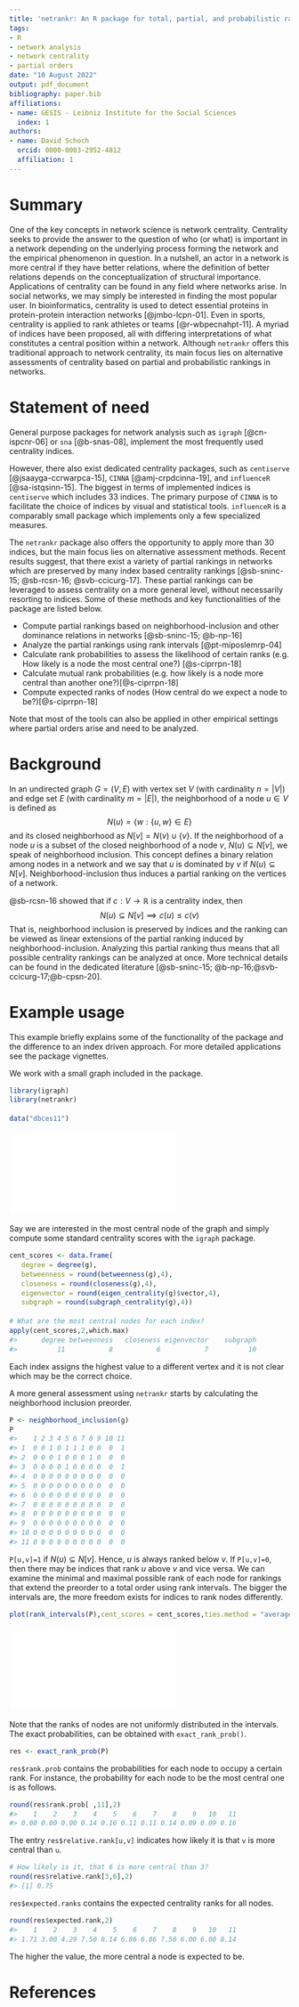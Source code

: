 ```yaml
---
title: 'netrankr: An R package for total, partial, and probabilistic rankings in networks'
tags:
- R
- network analysis
- network centrality
- partial orders
date: "10 August 2022"
output: pdf_document
bibliography: paper.bib
affiliations:
- name: GESIS - Leibniz Institute for the Social Sciences
  index: 1
authors:
- name: David Schoch
  orcid: 0000-0003-2952-4812
  affiliation: 1
---
```


# Summary

One of the key concepts in network science is network centrality. Centrality
seeks to provide the answer to the question of who (or what) is important in
a network depending on the underlying process forming the network and the
empirical phenomenon in question. In a nutshell, an actor in a network is more
central if they have better relations, where the definition of better relations
depends on the conceptualization of structural importance. Applications of centrality can be 
found in any field where networks arise. In social networks, we may simply be interested in finding 
the most popular user. In bioinformatics, centrality is used to detect essential proteins in 
protein-protein interaction networks [@jmbo-lcpn-01].
Even in sports, centrality is applied to rank athletes or teams [@r-wbpecnahpt-11].
A myriad of indices have been proposed, all with differing interpretations of what
constitutes a central position within a network. Although `netrankr` offers this
traditional approach to network centrality, its main focus lies on alternative assessments
of centrality based on partial and probabilistic rankings in networks. 

# Statement of need

General purpose packages for network analysis such as `igraph` [@cn-ispcnr-06] or
 `sna` [@b-snas-08], implement the most frequently used centrality indices.

However, there also exist dedicated centrality packages, such as 
`centiserve` [@jsaayga-ccrwarpca-15], `CINNA` [@amj-crpdcinna-19], and `influenceR` [@sa-istqsinn-15].
The biggest in terms of implemented indices is `centiserve` which includes $33$ indices.
The primary purpose of `CINNA` is to facilitate the choice of indices by visual 
and statistical tools. `influenceR` is a comparably small package which implements 
only a few specialized measures.

The `netrankr` package also offers 
the opportunity to apply more than $30$ indices, but the main focus lies on alternative assessment methods.
Recent results suggest, that there exist a 
variety of partial rankings in networks which are preserved by many index based centrality rankings [@sb-sninc-15; @sb-rcsn-16; @svb-ccicurg-17]. 
These partial rankings can be leveraged to assess centrality on a more general level, without necessarily resorting to indices. 
Some of these methods and key functionalities of the package are listed below.

* Compute partial rankings based on neighborhood-inclusion and other dominance relations in networks [@sb-sninc-15; @b-np-16]
* Analyze the partial rankings using rank intervals [@pt-miposlemrp-04] 
* Calculate rank probabilities to assess the likelihood of certain ranks (e.g. How likely is a node the most central one?) [@s-ciprrpn-18]
* Calculate mutual rank probabilities (e.g. how likely is a node more central than another one?)[@s-ciprrpn-18]
* Compute expected ranks of nodes (How central do we expect a node to be?)[@s-ciprrpn-18]

Note that most of the tools can also be applied in other empirical settings where partial orders 
arise and need to be analyzed.

# Background

In an undirected graph $G=(V,E)$ with vertex set $V$ (with cardinality $n = \lvert V\rvert$) and edge set $E$ (with cardinality $m = \lvert E\rvert$), the neighborhood 
of a node $u \in V$ is defined as
$$N(u)=\lbrace w : \lbrace u,w \rbrace \in E \rbrace$$
and its closed neighborhood as $N[v]=N(v) \cup \lbrace v \rbrace$. If the 
neighborhood of a node $u$ is a subset of the closed neighborhood of a node 
$v$, $N(u)\subseteq N[v]$, we speak of neighborhood inclusion. This concept 
defines a binary relation among nodes in a network and we say that $u$ is 
dominated by $v$ if $N(u)\subseteq N[v]$. Neighborhood-inclusion thus induces a 
partial ranking on the vertices of a network.

@sb-rcsn-16 showed that if $c:V \to \mathbb{R}$ is a centrality index, then 
$$N(u)\subseteq N[v] \implies c(u) \leq c(v)$$
That is, neighborhood inclusion is preserved by indices and the ranking can be viewed as linear extensions of the partial ranking induced by neighborhood-inclusion. Analyzing this partial ranking thus means that all possible centrality rankings can be analyzed at once. More technical details can be found in the dedicated literature [@sb-sninc-15; @b-np-16;@svb-ccicurg-17;@b-cpsn-20].

# Example usage

This example briefly explains some of the functionality of the package and the 
difference to an index driven approach. For more detailed applications see 
the package vignettes. 

We work with a small graph included in the package.
``` r
library(igraph)
library(netrankr)

data("dbces11")
```

![](figures/dbces.pdf)

Say we are interested in the most central node of the graph and simply
compute some standard centrality scores with the `igraph` package.
``` r
cent_scores <- data.frame(
   degree = degree(g),
   betweenness = round(betweenness(g),4),
   closeness = round(closeness(g),4),
   eigenvector = round(eigen_centrality(g)$vector,4),
   subgraph = round(subgraph_centrality(g),4))

# What are the most central nodes for each index?
apply(cent_scores,2,which.max)
#>      degree betweenness   closeness eigenvector    subgraph 
#>          11           8           6           7          10
```


Each index assigns the highest value to a different
vertex and it is not clear which may be the correct choice. 

A more general assessment using `netrankr` starts by calculating the neighborhood inclusion preorder.

``` r
P <- neighborhood_inclusion(g)
P
#>    1 2 3 4 5 6 7 8 9 10 11
#> 1  0 0 1 0 1 1 1 0 0  0  1
#> 2  0 0 0 1 0 0 0 1 0  0  0
#> 3  0 0 0 0 1 0 0 0 0  0  1
#> 4  0 0 0 0 0 0 0 0 0  0  0
#> 5  0 0 0 0 0 0 0 0 0  0  0
#> 6  0 0 0 0 0 0 0 0 0  0  0
#> 7  0 0 0 0 0 0 0 0 0  0  0
#> 8  0 0 0 0 0 0 0 0 0  0  0
#> 9  0 0 0 0 0 0 0 0 0  0  0
#> 10 0 0 0 0 0 0 0 0 0  0  0
#> 11 0 0 0 0 0 0 0 0 0  0  0
```
`P[u,v]=1` if $N(u)\subseteq N[v]$. Hence, $u$ is always ranked below $v$.
If `P[u,v]=0`, then there may be indices that rank $u$ above $v$ and vice versa.
We can examine the minimal and maximal possible
rank of each node for rankings that extend the preorder to a total order using rank intervals. 
The bigger the intervals are, the more freedom exists for indices to rank nodes differently.

``` r
plot(rank_intervals(P),cent_scores = cent_scores,ties.method = "average")
```

![](figures/rk_intervals.pdf)

Note that the ranks of nodes are not uniformly distributed in the
intervals. The exact probabilities, can be obtained with
`exact_rank_prob()`.

``` r
res <- exact_rank_prob(P)
```

`res$rank.prob` contains the probabilities for each node to occupy a certain
rank. For instance, the probability for each node to be the most central
one is as follows.

``` r
round(res$rank.prob[ ,11],2)
#>    1    2    3    4    5    6    7    8    9   10   11 
#> 0.00 0.00 0.00 0.14 0.16 0.11 0.11 0.14 0.09 0.09 0.16
```

The entry
`res$relative.rank[u,v]` indicates how likely it is that `v` is more central
than `u`.

``` r
# How likely is it, that 6 is more central than 3?
round(res$relative.rank[3,6],2)
#> [1] 0.75
```

`res$expected.ranks` contains the expected centrality ranks for all nodes.

``` r
round(res$expected.rank,2)
#>    1    2    3    4    5    6    7    8    9   10   11 
#> 1.71 3.00 4.29 7.50 8.14 6.86 6.86 7.50 6.00 6.00 8.14
```

The higher the value, the more central a node is expected to be.

# References

